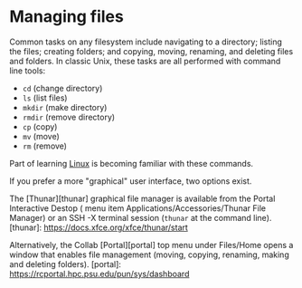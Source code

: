 # Managing files

Common tasks on any filesystem include navigating to a directory; listing the files; 
creating folders; and copying, moving, renaming, and deleting files and folders.
In classic Unix, these tasks are all performed with command line tools: 

- `cd` (change directory)
- `ls` (list files) 
- `mkdir` (make directory)
- `rmdir` (remove directory)
- `cp` (copy)
-  `mv` (move)
-  `rm` (remove)

Part of learning [Linux](../../getting-started/before-you-start/#roar-uses-linux)
is becoming familiar with these commands. 

If you prefer a more "graphical" user interface, two options exist.

The [Thunar][thunar] graphical file manager is available
from the Portal Interactive Destop
( menu item Applications/Accessories/Thunar File Manager)
or an SSH -X terminal session (`thunar` at the command line).
[thunar]: https://docs.xfce.org/xfce/thunar/start

Alternatively, the Collab [Portal][portal] top menu under Files/Home
opens a window that enables file management
(moving, copying, renaming, making and deleting folders).
[portal]: https://rcportal.hpc.psu.edu/pun/sys/dashboard

